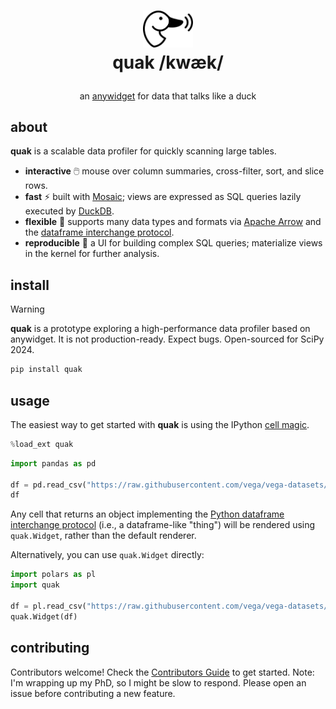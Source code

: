 <h1>
<p align="center">
  <img src="./logo.svg" alt="quak logo" width="80">
  <br>quak /kwæk/
</h1>
  <p align="center">
    <span>an <a href="https://github.com/manzt/anywidget">anywidget</a> for data that talks like a duck</span>
  </p>
</p>

## about

**quak** is a scalable data profiler for quickly scanning large tables.

- **interactive** 🖱️ mouse over column summaries, cross-filter, sort, and slice rows.
- **fast** ⚡ built with [Mosaic](https://github.com/uwdata/mosaic); views are expressed as SQL queries lazily executed by [DuckDB](https://duckdb.org/).
- **flexible** 🔄 supports many data types and formats via [Apache Arrow](https://arrow.apache.org/docs/index.html) and the [dataframe interchange protocol](https://data-apis.org/dataframe-protocol/latest/purpose_and_scope.html).
- **reproducible** 📓 a UI for building complex SQL queries; materialize views in the kernel for further analysis.

## install

> [!WARNING]
> **quak** is a prototype exploring a high-performance data profiler based on
> anywidget. It is not production-ready. Expect bugs. Open-sourced for SciPy
> 2024.

```sh
pip install quak
```

## usage

The easiest way to get started with **quak** is using the IPython
[cell magic](https://ipython.readthedocs.io/en/stable/interactive/magics.html).

```python
%load_ext quak
```

```python
import pandas as pd

df = pd.read_csv("https://raw.githubusercontent.com/vega/vega-datasets/main/data/airports.csv")
df
```

Any cell that returns an object implementing the
[Python dataframe interchange protocol](https://data-apis.org/dataframe-protocol/latest/purpose_and_scope.html)
(i.e., a dataframe-like "thing") will be rendered using `quak.Widget`, rather
than the default renderer.

Alternatively, you can use `quak.Widget` directly:

```python
import polars as pl
import quak

df = pl.read_csv("https://raw.githubusercontent.com/vega/vega-datasets/main/data/airports.csv")
quak.Widget(df)
```

## contributing

Contributors welcome! Check the [Contributors Guide](./CONTRIBUTING.md) to get
started. Note: I'm wrapping up my PhD, so I might be slow to respond. Please
open an issue before contributing a new feature.

